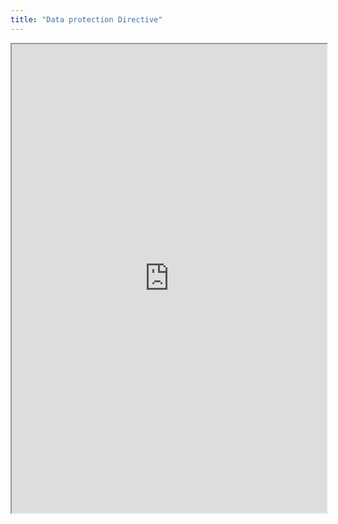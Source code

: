 ```yaml
---
title: "Data protection Directive"
---
```



<iframe height="750" width="100%" src="https://ewelton.github.io/ktest/wiki.html#Data%20protection%20Directive"></iframe>
